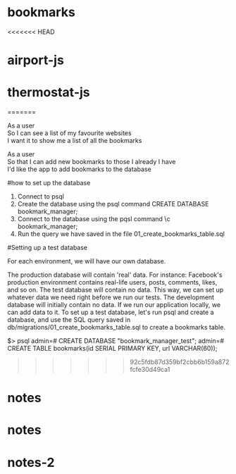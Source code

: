 # bookmarks
<<<<<<< HEAD
# airport-js
# thermostat-js
=======

As a user<br>
So I can see a list of my favourite websites<br>
I want it to show me a list of all the bookmarks<br>

As a user<br>
So that I can add new bookmarks to those I already I have<br>
I'd like the app to add bookmarks to the database


#how to set up the database

1. Connect to psql
2. Create the database using the psql command CREATE DATABASE bookmark_manager;
3. Connect to the database using the pqsl command \c bookmark_manager;
4. Run the query we have saved in the file 01_create_bookmarks_table.sql


#Setting up a test database

For each environment, we will have our own database.

The production database will contain 'real' data. For instance: Facebook's production environment contains real-life users, posts, comments, likes, and so on.
The test database will contain no data. This way, we can set up whatever data we need right before we run our tests.
The development database will initially contain no data. If we run our application locally, we can add data to it.
To set up a test database, let's run psql and create a database, and use the SQL query saved in db/migrations/01_create_bookmarks_table.sql to create a bookmarks table.

$> psql
admin=# CREATE DATABASE "bookmark_manager_test";
admin=# CREATE TABLE bookmarks(id SERIAL PRIMARY KEY, url VARCHAR(60));
>>>>>>> 92c5fdb87d359bf2cbb6b159a872fcfe30d49ca1
# notes
# notes
# notes-2
